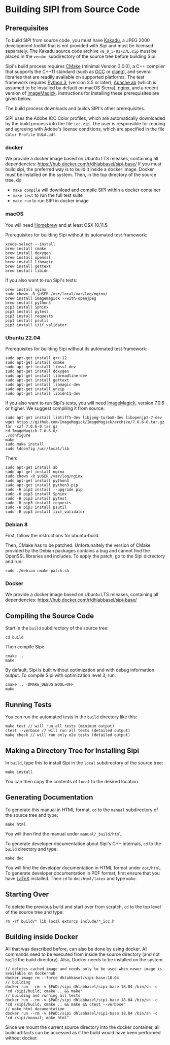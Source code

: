 # Building SIPI from Source Code


## Prerequisites


To build SIPI from source code, you must have
[Kakadu](http://kakadusoftware.com/), a JPEG 2000 development toolkit
that is not provided with Sipi and must be licensed separately. The
Kakadu source code archive `v8_0_5-01727L.zip` must be placed in the
`vendor` subdirectory of the source tree before building Sipi.

Sipi's build process requires [CMake](https://cmake.org/) (minimal
Version 3.0.0), a C++ compiler that supports the C++11 standard (such as
[GCC](https://gcc.gnu.org) or [clang](https://clang.llvm.org/)), and
several libraries that are readily available on supported platforms. The
test framework requires [Python 3](https://www.python.org/), (version
3.5 or later), [Apache ab](https://httpd.apache.org/docs/2.4/programs/ab.html) (which is
assumed to be installed by default on macOS Sierra),
[nginx](https://nginx.org/en/), and a recent version of
[ImageMagick](http://www.imagemagick.org/). Instructions for installing
these prerequisites are given below.

The build process downloads and builds SIPI's other prerequisites.

SIPI uses the Adobe ICC Color profiles, which are automatically
downloaded by the build process into the file `icc.zip`. The user is
responsible for reading and agreeing with Adobe's license conditions,
which are specified in the file `Color Profile EULA.pdf`.

### docker

We provide a docker image based on Ubuntu LTS releases, containing all
dependencies: <https://hub.docker.com/r/dhlabbasel/sipi-base/>
If you must build sipi, the preferred way is to build it inside a docker image. Docker must be installed on the system.
Then, in the top directory of the source tree, do

- ```make compile``` will download and compile SIPI within a docker container
- ```make test``` to run the full test suite
- ```make run``` to run SIPI in docker image

### macOS

You will need [Homebrew](http://brew.sh/) and at least OSX 10.11.5.

Prerequisites for building Sipi without its automated test framework:

    xcode-select --install
    brew install cmake
    brew install doxygen
    brew install openssl
    brew install libmagic
    brew install gettext
    brew install libidn

If you also want to run Sipi's tests:

    brew install nginx
    sudo chown -R $USER /usr/local/var/log/nginx/
    brew install imagemagick --with-openjpeg
    brew install python3
    pip3 install Sphinx
    pip3 install pytest
    pip3 install requests
    pip3 install psutil
    pip3 install iiif_validator

### Ubuntu 22.04

Prerequisites for building Sipi without its automated test framework:

    sudo apt-get install g++-12
    sudo apt-get install cmake
    sudo apt-get install libssl-dev
    sudo apt-get install doxygen
    sudo apt-get install libreadline-dev
    sudo apt-get install gettext
    sudo apt-get install libmagic-dev
    sudo apt-get install unzip
    sudo apt-get install libidn11-dev

If you also want to run Sipi's tests, you will need
[ImageMagick](http://www.imagemagick.org/), version 7.0.6 or higher. We
suggest compiling it from source:

    sudo apt-get install libtiff5-dev libjpeg-turbo8-dev libopenjp2-7-dev
    wget https://github.com/ImageMagick/ImageMagick/archive/7.0.6-0.tar.gz
    tar -xzf 7.0.6-0.tar.gz
    cd ImageMagick-7.0.6-0/
    ./configure
    make
    sudo make install
    sudo ldconfig /usr/local/lib

Then:

    sudo apt-get install ab
    sudo apt-get install nginx
    sudo chown -R $USER /var/log/nginx
    sudo apt-get install python3
    sudo apt-get install python3-pip
    sudo -H pip3 install --upgrade pip
    sudo -H pip3 install Sphinx
    sudo -H pip3 install pytest
    sudo -H pip3 install requests
    sudo -H pip3 install psutil
    sudo -H pip3 install iiif_validator

### Debian 8

First, follow the instructions for ubuntu-build.

Then, CMake has to be patched. Unfortunaltely the version of CMake
provided by the Debian packages contains a bug and cannot find the
OpenSSL libraries and includes. To apply the patch, go to the Sipi
dicrectory and run:

    sudo ./debian-cmake-patch.sh

### Docker

We provide a docker image based on Ubuntu LTS releases, containing all
dependencies: <https://hub.docker.com/r/dhlabbasel/sipi-base/>

## Compiling the Source Code

Start in the `build` subdirectory of the source tree:

    cd build

Then compile Sipi:

    cmake ..
    make

By default, Sipi is built without optimization and with debug
information output. To compile Sipi with optimization level 3, run:

    cmake .. -DMAKE_DEBUG:BOOL=OFF
    make

## Running Tests

You can run the automated tests in the `build` directory like this:

    make test // will run all tests (minimum output)
    ctest --verbose // will run all tests (detailed output)
    make check // will run only e2e tests (detailed output)

## Making a Directory Tree for Installing Sipi

In `build`, type this to install Sipi in the `local` subdirectory of the
source tree:

    make install

You can then copy the contents of `local` to the desired location.

Generating Documentation
------------------------

To generate this manual in HTML format, `cd` to the `manual`
subdirectory of the source tree and type:

    make html

You will then find the manual under `manual/_build/html`.

To generate developer documentation about Sipi's C++ internals, `cd` to
the `build` directory and type:

    make doc

You will find the developer documentation in HTML format under
`doc/html`. To generate developer documentation in PDF format, first
ensure that you have [LaTeX](https://www.latex-project.org/) installed.
Then `cd` to `doc/html/latex` and type `make`.

Starting Over
-------------

To delete the previous build and start over from scratch, `cd` to the
top level of the source tree and type:

    rm -rf build/* lib local extsrcs include/*_icc.h

Building inside Docker
----------------------

All that was described before, can also be done by using docker. All
commands need to be executed from inside the source directory (and not
`build` the build directory). Also, Docker needs to be installed on the
system.

    // deletes cached image and needs only to be used when newer image is available on dockerhub
    docker image rm --force dhlabbasel/sipi-base:18.04
    // building
    docker run --rm -v $PWD:/sipi dhlabbasel/sipi-base:18.04 /bin/sh -c "cd /sipi/build; cmake .. && make"
    // building and running all tests
    docker run --rm -v $PWD:/sipi dhlabbasel/sipi-base:18.04 /bin/sh -c "cd /sipi/build; cmake .. && make && ctest --verbose"
    // make html documentation
    docker run --rm -v $PWD:/sipi dhlabbasel/sipi-base:18.04 /bin/sh -c "cd /sipi/manual; make html"

Since we mount the current source directory into the docker container,
all build artifacts can be accessed as if the build would have been
performed without docker.
